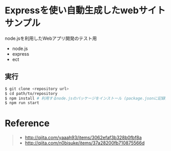 # Expressを使い自動生成したwebサイトサンプル
node.jsを利用したWebアプリ開発のテスト用

* node.js
* express
* ect

## 実行
```bash
$ git clone <repository url>
$ cd path/to/repository
$ npm install # 利用するnode.jsのパッケージをインストール (package.jsonに記録)
$ npm run start
```

# Reference
> * <http://qiita.com/yaaah93/items/3062efaf3b328b0fbf8a>
> * <http://qiita.com/n0bisuke/items/37a28200fb710875566d>
